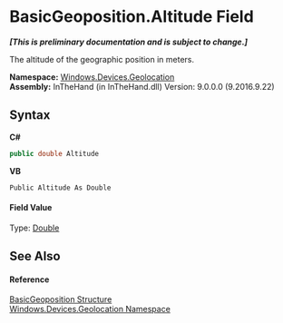 # BasicGeoposition.Altitude Field
 _**\[This is preliminary documentation and is subject to change.\]**_

The altitude of the geographic position in meters.

**Namespace:**&nbsp;<a href="N_Windows_Devices_Geolocation">Windows.Devices.Geolocation</a><br />**Assembly:**&nbsp;InTheHand (in InTheHand.dll) Version: 9.0.0.0 (9.2016.9.22)

## Syntax

**C#**<br />
``` C#
public double Altitude
```

**VB**<br />
``` VB
Public Altitude As Double
```


#### Field Value
Type: <a href="http://msdn2.microsoft.com/en-us/library/643eft0t" target="_blank">Double</a>

## See Also


#### Reference
<a href="T_Windows_Devices_Geolocation_BasicGeoposition">BasicGeoposition Structure</a><br /><a href="N_Windows_Devices_Geolocation">Windows.Devices.Geolocation Namespace</a><br />